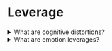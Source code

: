 # Leverage

<details>
  <summary>What are cognitive distortions?</summary>

Cognitive distortion is a mechanism laid down by evolution. It is necessary for a person in order to speed up the decision-making process.

For example:

* What happened recently or brightly in a memory is true;
* What is true for a lot of people is true;
* What has positive support is true;
* What I do always is true.

</details>

<details>
  <summary>What are emotion leverages?</summary>

**contrast effect** - a person might change his vision of a thing, when compare it with a new contrast object;

**pendulum effect** - first, tension is artificially created (negative emotion, anxiety, problematic situation), and then it is slightly alleviated by the fact that a solution to the problem is offered;

**self-fulfilling prophecy effect** - when person wait that something happen he uncontrolled make his actions for prophecy.

</details>
